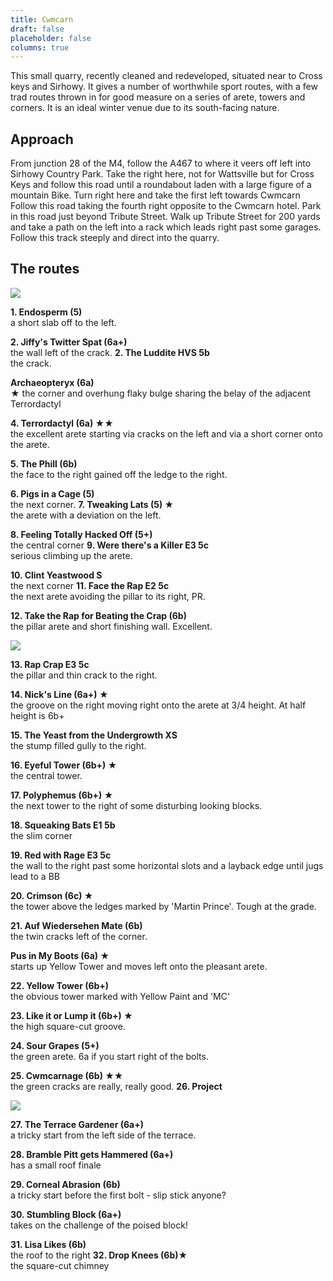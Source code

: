 ```yaml
---
title: Cwmcarn
draft: false
placeholder: false
columns: true
---
```



This small quarry, recently cleaned and redeveloped, situated near to Cross keys and Sirhowy. It gives a number of worthwhile sport routes, with a few trad routes thrown in for good measure on a series of arete, towers and corners. It is an ideal winter venue due to its south-facing nature.

Approach
--------

From junction 28 of the M4, follow the A467 to where it veers off left into Sirhowy Country Park. Take the right here, not for Wattsville but for Cross Keys and follow this road until a roundabout laden with a large figure of a mountain Bike. Turn right here and take the first left towards Cwmcarn Follow this road taking the fourth right opposite to the Cwmcarn hotel. Park in this road just beyond Tribute Street. Walk up Tribute Street for 200 yards and take a path on the left into a rack which leads right past some garages. Follow this track steeply and direct into the quarry.

The routes
----------

![](/img/south-wales/south-east-sandstone/Cwmcarn-LH-copy.jpg)

**1. Endosperm (5)**  
a short slab off to the left.

**2. Jiffy's Twitter Spat (6a+)**  
the wall left of the crack. **2. The Luddite HVS 5b**  
the crack.

**Archaeopteryx (6a)**  
★ the corner and overhung flaky bulge sharing the belay of the adjacent Terrordactyl

**4. Terrordactyl (6a) ★★**  
the excellent arete starting via cracks on the left and via a short corner onto the arete.

**5. The Phill (6b)**  
the face to the right gained off the ledge to the right.

**6. Pigs in a Cage (5)**  
the next corner. **7. Tweaking Lats (5) ★**  
the arete with a deviation on the left.

**8. Feeling Totally Hacked Off (5+)**  
the central corner **9. Were there's a Killer E3 5c**  
serious climbing up the arete.

**10. Clint Yeastwood S**  
the next corner **11. Face the Rap E2 5c**  
the next arete avoiding the pillar to its right, PR.

**12. Take the Rap for Beating the Crap (6b)**  
the pillar arete and short finishing wall. Excellent.

![](/img/south-wales/south-east-sandstone/Cwmcarn-RH-copy.jpg)

**13. Rap Crap E3 5c**  
the pillar and thin crack to the right.

**14. Nick's Line (6a+) ★**  
the groove on the right moving right onto the arete at 3/4 height. At half height is 6b+

**15. The Yeast from the Undergrowth XS**  
the stump filled gully to the right.

**16. Eyeful Tower (6b+) ★**  
the central tower.

**17. Polyphemus (6b+) ★**  
the next tower to the right of some disturbing looking blocks.

**18. Squeaking Bats E1 5b**  
the slim corner

**19. Red with Rage E3 5c**  
the wall to the right past some horizontal slots and a layback edge until jugs lead to a BB

**20. Crimson (6c) ★**  
the tower above the ledges marked by 'Martin Prince'. Tough at the grade.

**21. Auf Wiedersehen Mate (6b)**  
the twin cracks left of the corner.

**Pus in My Boots (6a) ★**  
starts up Yellow Tower and moves left onto the pleasant arete.

**22. Yellow Tower (6b+)**  
the obvious tower marked with Yellow Paint and 'MC'

**23. Like it or Lump it (6b+) ★**  
the high square-cut groove.

**24. Sour Grapes (5+)**  
the green arete. 6a if you start right of the bolts.

**25. Cwmcarnage (6b) ★★**  
the green cracks are really, really good. **26. Project**  

![](/img/south-wales/south-east-sandstone/Cwmcarn-Graffiti-copy.jpg)

**27. The Terrace Gardener (6a+)**  
a tricky start from the left side of the terrace.

**28. Bramble Pitt gets Hammered (6a+)**  
has a small roof finale

**29. Corneal Abrasion (6b)**  
a tricky start before the first bolt - slip stick anyone?

**30. Stumbling Block (6a+)**  
takes on the challenge of the poised block!

**31. Lisa Likes (6b)**  
the roof to the right **32. Drop Knees (6b)★**  
the square-cut chimney